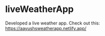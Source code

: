 # liveWeatherApp
Developed a live weather app. Check out this: https://aayushsweatherapp.netlify.app/
